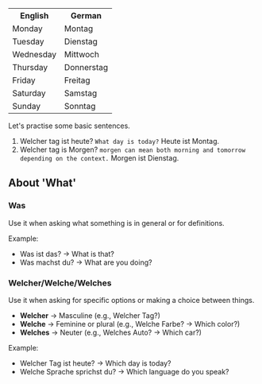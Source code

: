 <table>
  <tr>
    <th>English</th>
    <th>German</th>
  </tr>
  <tr>
    <td>Monday</td>
    <td>Montag</td>
  </tr>
  <tr>
    <td>Tuesday</td>
    <td>Dienstag</td>
  </tr>
  <tr>
    <td>Wednesday</td>
    <td>Mittwoch</td>
  </tr>
  <tr>
    <td>Thursday</td>
    <td>Donnerstag</td>
  </tr>
  <tr>
    <td>Friday</td>
    <td>Freitag</td>
  </tr>
  <tr>
    <td>Saturday</td>
    <td>Samstag</td>
  </tr>
  <tr>
    <td>Sunday</td>
    <td>Sonntag</td>
  </tr>
</table>

Let's practise some basic sentences.
1. Welcher tag ist heute? ```What day is today?``` 
   Heute ist Montag.
2. Welcher tag is Morgen? ```morgen can mean both morning and tomorrow depending on the context.```
   Morgen ist Dienstag.

## About 'What'
### **Was**

Use it when asking what something is in general or for definitions.

Example:

* Was ist das? → What is that?
* Was machst du? → What are you doing?

### **Welcher/Welche/Welches**

Use it when asking for specific options or making a choice between things.

* **Welcher** → Masculine (e.g., Welcher Tag?)
* **Welche** → Feminine or plural (e.g., Welche Farbe? → Which color?)
* **Welches** → Neuter (e.g., Welches Auto? → Which car?)

Example:

* Welcher Tag ist heute? → Which day is today?
* Welche Sprache sprichst du? → Which language do you speak?
